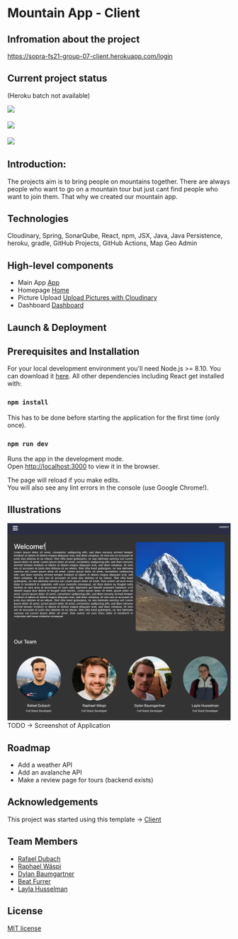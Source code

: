 # Mountain App - Client
## Infromation about the project

https://sopra-fs21-group-07-client.herokuapp.com/login

## Current project status
(Heroku batch not available)
<p align="left">
  <a href="https://github.com/sopra-fs21-group-07/client/actions">
    <img src="https://github.com/sopra-fs21-group-07/client/workflows/Deploy%20Project/badge.svg">
  </a>
  <br></br>
  <a href="https://sonarcloud.io/dashboard?id=sopra-fs21-group-07_client">
      <img src="https://sonarcloud.io/api/project_badges/measure?project=sopra-fs21-group-07_client&metric=coverage">
  </a>
  <br></br>
  <a href="https://sonarcloud.io/dashboard?id=sopra-fs21-group-07_client">
        <img src="https://sonarcloud.io/api/project_badges/measure?project=sopra-fs21-group-07_client&metric=alert_status">
    </a>
</p>

## Introduction: 
The projects aim is to bring people on mountains together. There are always people who want to go on a mountain tour but just cant find people who want to join them. That why we created our mountain app.

## Technologies
Cloudinary,
Spring,
SonarQube,
React,
npm,
JSX,
Java,
Java Persistence,
heroku,
gradle,
GitHub Projects,
GitHub Actions,
Map Geo Admin

## High-level components
- Main App [App](https://github.com/sopra-fs21-group-07/client/blob/main/src/App.js)
- Homepage [Home](https://github.com/sopra-fs21-group-07/client/tree/main/src/components/home)
- Picture Upload [Upload Pictures with Cloudinary](https://github.com/sopra-fs21-group-07/client/blob/main/src/components/Tour/UploadPictures.js)
- Dashboard [Dashboard](https://github.com/sopra-fs21-group-07/client/tree/main/src/components/dashboard)

## Launch & Deployment



## Prerequisites and Installation

For your local development environment you'll need Node.js >= 8.10. You can download it [here](https://nodejs.org). All other dependencies including React get installed with:

### `npm install`

This has to be done before starting the application for the first time (only once).

### `npm run dev`

Runs the app in the development mode.<br>
Open [http://localhost:3000](http://localhost:3000) to view it in the browser.

The page will reload if you make edits.<br>
You will also see any lint errors in the console (use Google Chrome!).

## Illustrations

![alt text](https://github.com/sopra-fs21-group-07/client/blob/main/src/components/images/App_Picture.png)
TODO -> Screenshot of Application

## Roadmap

- Add a weather API
- Add an avalanche API
- Make a review page for tours (backend exists)

## Acknowledgements

This project was started using this template -> [Client](https://github.com/HASEL-UZH/sopra-fs21-template-client)

## Team Members

- [Rafael Dubach](https://github.com/radubauzh)
- [Raphael Wäspi](https://github.com/sumsumcity)
- [Dylan Baumgartner](https://github.com/mrspacerobot)
- [Beat Furrer](https://github.com/elBeato)
- [Layla Husselman](https://github.com/14y14)

## License

[MIT license](https://github.com/sopra-fs21-group-07/client/blob/master/LICENSE)


